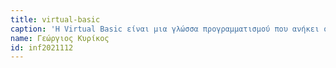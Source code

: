 ```yaml
---
title: virtual-basic
caption: 'Η Virtual Basic είναι μια γλώσσα προγραμματισμού που ανήκει στην "τρίτη γενιά", και διαθέτει ένα ολοκληρωμένο περιβάλλον ανάπτυξης, κατασκευασμένο από την Microsoft. Είναι μια γλώσσα προγραμματισμού χαμηλής δυσκολίας και proerxetai από την γλώσσα BASIC. Η Virtual Basic επιτρέπει την ανάπτυξη εφαρμογών με Grafical User Interface. Ένας χρηστης μπορεί να ολοκληρώσει μια εφαρμογή χρησιμοποιώντας μονο στοιχεια από την Visual Basic.'
name: Γεώργιος Κυρίκος
id: inf2021112
---
```

